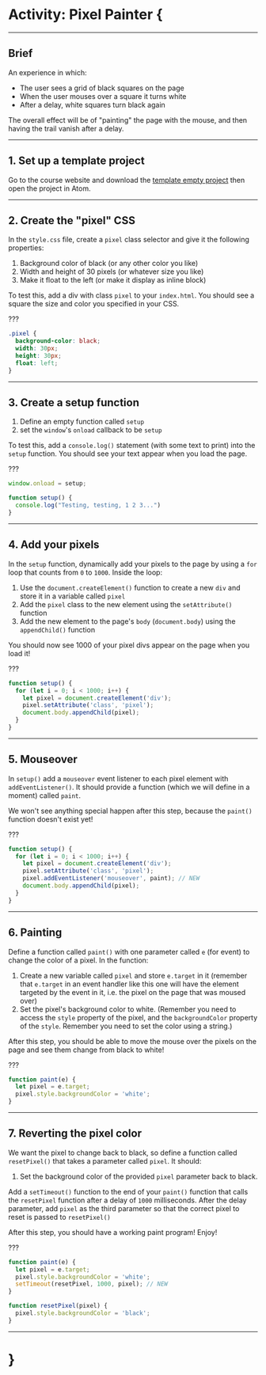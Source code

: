 # Activity: Pixel Painter {

---

## Brief

An experience in which:

- The user sees a grid of black squares on the page
- When the user mouses over a square it turns white
- After a delay, white squares turn black again

The overall effect will be of "painting" the page with the mouse, and then having the trail vanish after a delay.

---

## 1. Set up a template project

Go to the course website and download the [template empty project](https://github.com/pippinbarr/cart263-2020/raw/master/templates/empty-project.zip) then open the project in Atom.

---

## 2. Create the "pixel" CSS

In the `style.css` file, create a `pixel` class selector and give it the following properties:

1. Background color of black (or any other color you like)
1. Width and height of 30 pixels (or whatever size you like)
1. Make it float to the left (or make it display as inline block)

To test this, add a div with class `pixel` to your `index.html`. You should see a square the size and color you specified in your CSS.

???

```css
.pixel {
  background-color: black;
  width: 30px;
  height: 30px;
  float: left;
}
```

---

## 3. Create a setup function

1. Define an empty function called `setup`
1. set the `window`'s `onload` callback to be `setup`

To test this, add a `console.log()` statement (with some text to print) into the `setup` function. You should see your text appear when you load the page.

???

```javascript
window.onload = setup;

function setup() {
  console.log("Testing, testing, 1 2 3...")
}
```

---

## 4. Add your pixels

In the `setup` function, dynamically add your pixels to the page by using a `for` loop that counts from `0` to `1000`. Inside the loop:

1. Use the `document.createElement()` function to create a new `div` and store it in a variable called `pixel`
1. Add the `pixel` class to the new element using the `setAttribute()` function
1. Add the new element to the page's `body` (`document.body`) using the `appendChild()` function

You should now see 1000 of your pixel divs appear on the page when you load it!

???

```javascript
function setup() {
  for (let i = 0; i < 1000; i++) {
    let pixel = document.createElement('div');
    pixel.setAttribute('class', 'pixel');
    document.body.appendChild(pixel);
  }
}
```

---

## 5. Mouseover
In `setup()` add a `mouseover` event listener to each pixel element with `addEventListener()`. It should provide a function (which we will define in a moment) called `paint`.

We won't see anything special happen after this step, because the `paint()` function doesn't exist yet!

???

```javascript
function setup() {
  for (let i = 0; i < 1000; i++) {
    let pixel = document.createElement('div');
    pixel.setAttribute('class', 'pixel');
    pixel.addEventListener('mouseover', paint); // NEW
    document.body.appendChild(pixel);
  }
}
```

---

## 6. Painting

Define a function called `paint()` with one parameter called `e` (for event) to change the color of a pixel. In the function:

1. Create a new variable called `pixel` and store `e.target` in it (remember that `e.target` in an event handler like this one will have the element targeted by the event in it, i.e. the pixel on the page that was moused over)
1. Set the pixel's background color to white. (Remember you need to access the `style` property of the pixel, and the `backgroundColor` property of the `style`. Remember you need to set the color using a string.)

After this step, you should be able to move the mouse over the pixels on the page and see them change from black to white!

???

```javascript
function paint(e) {
  let pixel = e.target;
  pixel.style.backgroundColor = 'white';
}
```

---

## 7. Reverting the pixel color

We want the pixel to change back to black, so define a function called `resetPixel()` that takes a parameter called `pixel`. It should:

1. Set the background color of the provided `pixel` parameter back to black.

Add a `setTimeout()` function to the end of your `paint()` function that calls the `resetPixel` function after a delay of `1000` milliseconds. After the delay parameter, add `pixel` as the third parameter so that the correct pixel to reset is passed to `resetPixel()`

After this step, you should have a working paint program! Enjoy!

???

```javascript
function paint(e) {
  let pixel = e.target;
  pixel.style.backgroundColor = 'white';
  setTimeout(resetPixel, 1000, pixel); // NEW
}

function resetPixel(pixel) {
  pixel.style.backgroundColor = 'black';
}
```

---

# }
